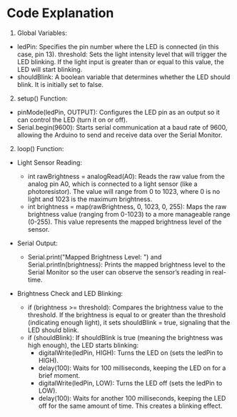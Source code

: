 # Code Explanation 


1. Global Variables:
* ledPin: Specifies the pin number where the LED is connected (in this case, pin 13).
threshold: Sets the light intensity level that will trigger the LED blinking. If the light input is greater than or equal to this value, the LED will start blinking.
* shouldBlink: A boolean variable that determines whether the LED should blink. It is initially set to false.

2. setup() Function:
* pinMode(ledPin, OUTPUT): Configures the LED pin as an output so it can control the LED (turn it on or off).
* Serial.begin(9600): Starts serial communication at a baud rate of 9600, allowing the Arduino to send and receive data over the Serial Monitor.

2. loop() Function:
+ Light Sensor Reading:

    * int rawBrightness = analogRead(A0): Reads the raw value from the analog pin A0, which is connected to a light sensor (like a photoresistor). The value will range from 0 to 1023, where 0 is no light and 1023 is the maximum brightness.
    * int brightness = map(rawBrightness, 0, 1023, 0, 255): Maps the raw brightness value (ranging from 0-1023) to a more manageable range (0-255). This value represents the mapped brightness level of the sensor.

+ Serial Output:
    * Serial.print("Mapped Brightness Level: ") and Serial.println(brightness): Prints the mapped brightness level to the Serial Monitor so the user can observe the sensor’s reading in real-time.

+ Brightness Check and LED Blinking:

    * if (brightness >= threshold): Compares the brightness value to the threshold. If the brightness is equal to or greater than the threshold (indicating enough light), it sets shouldBlink = true, signaling that the LED should blink.
    * if (shouldBlink): If shouldBlink is true (meaning the brightness was high enough), the LED starts blinking:
        * digitalWrite(ledPin, HIGH): Turns the LED on (sets the ledPin to HIGH).
        * delay(100): Waits for 100 milliseconds, keeping the LED on for a brief moment.
        * digitalWrite(ledPin, LOW): Turns the LED off (sets the ledPin to LOW).
        * delay(100): Waits for another 100 milliseconds, keeping the LED off for the same amount of time. This creates a blinking effect.

